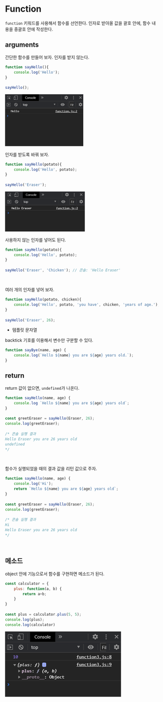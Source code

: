 # Function



 `function` 키워드를 사용해서 함수를 선언한다. 인자로 받아올 값을 괄호 안에, 함수 내용을 중괄호 안에 작성한다.



## arguments



 간단한 함수를 만들어 보자. 인자를 받지 않는다.

```javascript
function sayHello(){
    console.log('Hello');
}

sayHello();
```

<img src="images/image-20201107155644466.png" alt="image-20201107155644466" style="zoom: 67%;" />

<br>

 인자를 받도록 바꿔 보자.

```javascript
function sayHello(potato){
    console.log('Hello', potato);
}

sayHello('Eraser');
```

<img src="images/image-20201107160101614.png" alt="image-20201107160101614" style="zoom:67%;" />



<br>

 사용하지 않는 인자를 넣어도 된다.

```javascript
function sayHello(potato){
    console.log('Hello', potato);
}

sayHello('Eraser', 'Chicken'); // 콘솔: 'Hello Eraser'
```

<br>

 여러 개의 인자를 넣어 보자.

```javascript
function sayHello(potato, chicken){
    console.log('Hello', potato, 'you have', chicken, 'years of age.');
}

sayHello('Eraser', 26);
```



* 템플릿 문자열

 backtick 기호를 이용해서 변수만 구분할 수 있다.

```javascript
function sayBye(name, age) {
    console.log(`Hello ${name} you are ${age} years old.`);
}
```





## return



 return 값이 없으면, `undefined`가 나온다.

```javascript
function sayHello(name, age) {
    console.log `Hello ${name} you are ${age} years old`;
}

const greetEraser = sayHello(Eraser, 26);
console.log(greetEraser);

/* 콘솔 실행 결과
Hello Eraser you are 26 years old
undefined
*/
```

<br>

 함수가 실행되었을 때의 결과 값을 리턴 값으로 주자.

```javascript
function sayHello(name, age) {
    console.log('Hi');
    return `Hello ${name} you are ${age} years old`;
}

const greetEraser = sayHello(Eraser, 26);
console.log(greetEraser);

/* 콘솔 실행 결과
Hi
Hello Eraser you are 26 years old
*/
```



<br>

## 메소드



 object 안에 기능으로서 함수를 구현하면 메소드가 된다.  



```javascript
const calculator = {
    plus: function(a, b) {
        return a+b;
    }
}

const plus = calculator.plus(5, 5);
console.log(plus);
console.log(calculator)
```

![image-20201107162741369](images/image-20201107162741369.png)